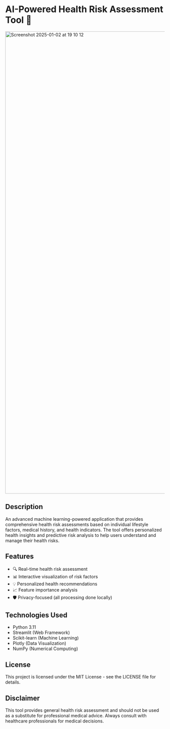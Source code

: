 # AI-Powered Health Risk Assessment Tool 🏥 
<img width="1463" alt="Screenshot 2025-01-02 at 19 10 12"/>

## Description
An advanced machine learning-powered application that provides comprehensive health risk assessments based on individual lifestyle factors, medical history, and health indicators. The tool offers personalized health insights and predictive risk analysis to help users understand and manage their health risks.
## Features
- 🔍 Real-time health risk assessment
- 📊 Interactive visualization of risk factors
- 💡 Personalized health recommendations
- 📈 Feature importance analysis
- 🛡️ Privacy-focused (all processing done locally)
## Technologies Used
- Python 3.11
- Streamlit (Web Framework)
- Scikit-learn (Machine Learning)
- Plotly (Data Visualization)
- NumPy (Numerical Computing)
## License
This project is licensed under the MIT License - see the LICENSE file for details.
## Disclaimer
This tool provides general health risk assessment and should not be used as a substitute for professional medical advice. Always consult with healthcare professionals for medical decisions.
